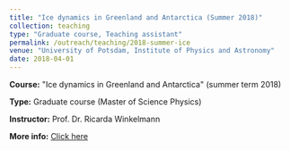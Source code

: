 ```yaml
---
title: "Ice dynamics in Greenland and Antarctica (Summer 2018)"
collection: teaching
type: "Graduate course, Teaching assistant"
permalink: /outreach/teaching/2018-summer-ice
venue: "University of Potsdam, Institute of Physics and Astronomy"
date: 2018-04-01
---
```


**Course:** &quot;Ice dynamics in Greenland and Antarctica&quot; (summer term 2018)

**Type:** Graduate course (Master of Science Physics)

**Instructor:** Prof. Dr. Ricarda Winkelmann

**More info:** [Click here](https://ricarda.science/teaching "https://ricarda.science/teaching")